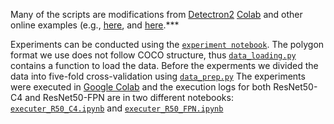 Many of the scripts are modifications from [Detectron2](https://github.com/facebookresearch/detectron2) [Colab](https://github.com/facebookresearch/detectron2) and other online examples (e.g., [here](https://towardsdatascience.com/how-to-train-detectron2-on-custom-object-detection-data-be9d1c233e4), and [here](https://colab.research.google.com/github/Tony607/detectron2_instance_segmentation_demo/blob/master/Detectron2_custom_coco_data_segmentation.ipynb#scrollTo=tVJoOm6LVJwW).*** 

Experiments can be conducted using the [`experiment notebook`](./experiment.ipynb). 
The polygon format we use does not follow COCO structure, thus [`data_loading.py`](/.data_loading.py) contains a function to load the data.
Before the experments we divided the data into five-fold cross-validation using [`data_prep.py`](./data_prep.py)
The experiments were executed in [Google Colab](https://colab.research.google.com) and the execution logs for both ResNet50-C4 and ResNet50-FPN are in two different notebooks: [`executer_R50_C4.ipynb`](./executer_R50_C4.ipynb) and [`executer_R50_FPN.ipynb`](./executer_R50_FPN.ipynb)
